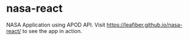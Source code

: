 # nasa-react
NASA Application using APOD API.
Visit 
https://leafiber.github.io/nasa-react/ 
to see the app in action.
